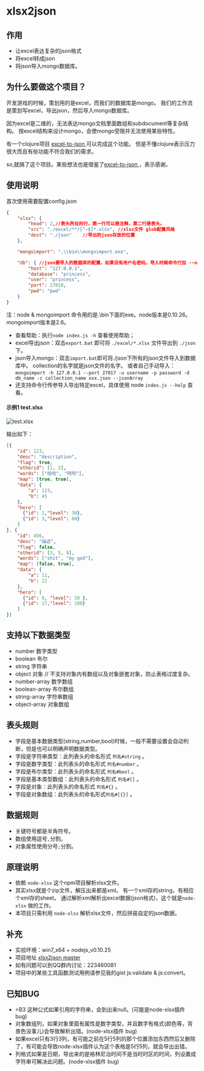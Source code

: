 xlsx2json
=========

## 作用
* 让excel表达复杂的json格式
* 将excel转成json
* 将json导入mongo数据库。

## 为什么要做这个项目？
开发游戏的时候，策划用的是excel，而我们的数据库是mongo。
我们的工作流是策划写excel，导出json，然后导入mongo数据库。

因为excel是二维的，无法表达mongo文档里面数组和subdocument等复杂结构。
按excel结构来设计mongo，会使mongo受限并无法使用某些特性。

有一个clojure项目 [excel-to-json ](https://github.com/mhaemmerle/excel-to-json) 可以完成这个功能。
但是不懂clojure表示压力很大而且有些功能不符合我们的需求。

so,就搞了这个项目。某些想法也是借鉴了[excel-to-json ](https://github.com/mhaemmerle/excel-to-json)，表示感谢。

## 使用说明
首次使用需要配置config.json

```json
{
    "xlsx": {
        "head": 2,//表头所在的行，第一行可以是注释，第二行是表头。
        "src": "./excel/**/[^~$]*.xlsx", //xlsx文件 glob配置风格
        "dest": "./json"    //导出的json存放的位置
    },

    "mongoimport": ".\\bin\\mongoimport.exe",

    "db": { //json要导入的数据库的配置，如果没有用户名密码，导入时候命令行加 --noauth
        "host": "127.0.0.1",
        "database": "princess",
        "user": "princess",
        "port": 27010,
        "pwd": "pwd"
    }
}
```

注：node & mongoimport 命令用的是.\bin下面的exe。node版本是0.10.26。mongoimport版本是2.6。


* 查看帮助：执行`node index.js -h` 查看使用帮助；
* excel导出json：双击`export.bat` 即可将 `./excel/*.xlsx` 文件导出到 `./json` 下。
* json导入mongo：双击`import.bat`即可将./json下所有的json文件导入到数据库中。
collection的名字就是json文件的名字。
或者自己手动导入：
`mongoimport -h 127.0.0.1 --port 27017 -u username -p password -d db_name -c collection_name xxx.json --jsonArray`
* 还支持命令行传参导入导出特定excel，具体使用 node `index.js --help` 查看。


#### 示例1 test.xlsx
![test.xlsx](http://img3.douban.com/view/photo/photo/public/p2180848214.jpg)

输出如下：

```json
[{
    "id": 123,
    "desc": "description",
    "flag": true,
    "otherid": [1, 2],
    "words": ["哈哈", "呵呵"],
    "map": [true, true],
    "data": {
        "a": 123,
        "b": 45
    },
    "hero": [
      {"id": 2,"level": 30},
      {"id": 3,"level": 80}
    ]
}, {
    "id": 456,
    "desc": "描述",
    "flag": false,
    "otherid": [3, 5, 8],
    "words": ["shit", "my god"],
    "map": [false, true],
    "data": {
        "a": 11,
        "b": 22
    },
    "hero": [
      {"id": 9, "level": 38 },
      {"id": 17,"level": 100}
    ]
}]
```

## 支持以下数据类型
* number 数字类型
* boolean  布尔
* string 字符串
* object 对象  // 不支持对象内有数组以及对象嵌套对象，防止表格过度复杂。
* number-array  数字数组
* boolean-array  布尔数组
* string-array  字符串数组
* object-array 对象数组

## 表头规则
* 字段是基本数据类型(string,number,bool)时候，一般不需要设置会自动判断，但是也可以明确声明数据类型。
* 字段是字符串类型：此列表头的命名形式 `列名#string` 。
* 字段是数字类型：此列表头的命名形式 `列名#number` 。
* 字段是布尔类型：此列表头的命名形式 `列名#bool` 。
* 字段是基本类型数组：此列表头的命名形式 `列名#[]` 。
* 字段是对象：此列表头的命名形式 `列名#{}` 。
* 字段是对象数组：此列表头的命名形式`列名#[{}]` 。

## 数据规则
* 关键符号都是半角符号。
* 数组使用逗号`,`分割。
* 对象属性使用分号`;`分割。

## 原理说明
* 依赖 `node-xlsx` 这个npm项目解析xlsx文件。
* 其实xlsx就是个zip文件，解压出来都是xml。
  有一个xml存的string，有相应个xml存的sheet。
  通过解析xml解析出excel数据(json格式)，这个就是`node-xlsx` 做的工作。
* 本项目只需利用 `node-xlsx` 解析xlsx文件，然后拼装自定的json数据。

## 补充
* 实验环境：win7_x64 + nodejs_v0.10.25
* 项目地址 [xlsx2json master](https://github.com/koalaylj/xlsx2json)
* 如有问题可以到QQ群内讨论：223460081
* 项目中的某些工具函数测试用例请参见我的gist js:validate & js:convert。

## 已知BUG
* =B3 这种公式如果引用的字符串，会到出来null。(可能是node-xlsx插件 bug)
* 对象数组列，如果对象里面有属性是数字类型，并且数字有格式(颜色等，背景色没事儿)会导致解析出错。(node-xlsx插件 bug)
* 如果excel只有3行3列，有可能之前在5行5列的那个位置添加东西然后又删除了，有可能会导致node-xlsx插件认为这个表格是5行5列，就会导出出错。
* 列格式如果是日期，导出来的是格林尼治时间不是当时时区的时间，列设置成字符串可解决此问题。(node-xlsx插件 bug)